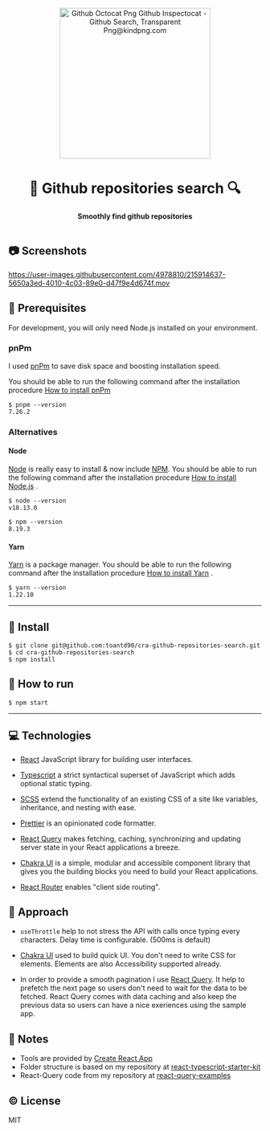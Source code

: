 <div align="center">
  <br>
  <img src="https://www.kindpng.com/picc/m/694-6944052_github-octocat-png-github-inspectocat-github-search-transparent.png" alt="Github Octocat Png Github Inspectocat - Github Search, Transparent Png@kindpng.com" width="300px">
  <h1>🔎  Github repositories search  🔍</h1>
  <strong>Smoothly find github repositories</strong>
</div>
<br>

## 📷 Screenshots

https://user-images.githubusercontent.com/4978810/215914637-5650a3ed-4010-4c03-89e0-d47f9e4d674f.mov

## 📖 Prerequisites

For development, you will only need Node.js installed on your environment.

### pnPm

I used [pnPm](https://pnpm.io/) to save disk space and boosting installation speed.

You should be able to run the following command after the installation procedure [How to install pnPm](https://pnpm.io/installation)

    $ pnpm --version
    7.26.2

### Alternatives

#### Node

[Node](http://nodejs.org/) is really easy to install & now include [NPM](https://npmjs.org/).
You should be able to run the following command after the installation procedure [How to install Node.js](https://nodejs.dev/en/learn/how-to-install-nodejs/) .

    $ node --version
    v18.13.0

    $ npm --version
    8.19.3

#### Yarn

[Yarn](https://yarnpkg.com/) is a package manager.
You should be able to run the following command after the installation procedure [How to install Yarn](https://yarnpkg.com/getting-started/install) .

    $ yarn --version
    1.22.10

---

## 🚧 Install

    $ git clone git@github.com:toantd90/cra-github-repositories-search.git
    $ cd cra-github-repositories-search
    $ npm install

## 👷 How to run

    $ npm start

---

## 💻 Technologies

- [React](https://reactjs.org/) JavaScript library for building user interfaces.

- [Typescript](https://www.typescriptlang.org/) a strict syntactical superset of JavaScript which adds optional static typing.

- [SCSS](https://sass-lang.com/) extend the functionality of an existing CSS of a site like variables, inheritance, and nesting with ease.

- [Prettier](https://prettier.io/) is an opinionated code formatter.

- [React Query](https://react-query-v3.tanstack.com/) makes fetching, caching, synchronizing and updating server state in your React applications a breeze.

- [Chakra UI](https://chakra-ui.com/) is a simple, modular and accessible component library that gives you the building blocks you need to build your React applications.

- [React Router](https://reactrouter.com/en/main) enables "client side routing".

## 🚶 Approach

- `useThrottle` help to not stress the API with calls once typing every characters. Delay time is configurable. (500ms is default)

- [Chakra UI](https://chakra-ui.com/) used to build quick UI. You don't need to write CSS for elements. Elements are also Accessibility supported already.

- In order to provide a smooth pagination I use [React Query](https://react-query-v3.tanstack.com/). It help to prefetch the next page so users don't need to wait for the data to be fetched. React Query comes with data caching and also keep the previous data so users can have a nice exeriences using the sample app.

## 📔 Notes

- Tools are provided by [Create React App](https://create-react-app.dev/)
- Folder structure is based on my repository at [react-typescript-starter-kit](https://github.com/toantd90/react-typescript-starter-kit)
- React-Query code from my repository at [react-query-examples
](https://github.com/toantd90/react-query-examples)

## ©️ License
MIT
